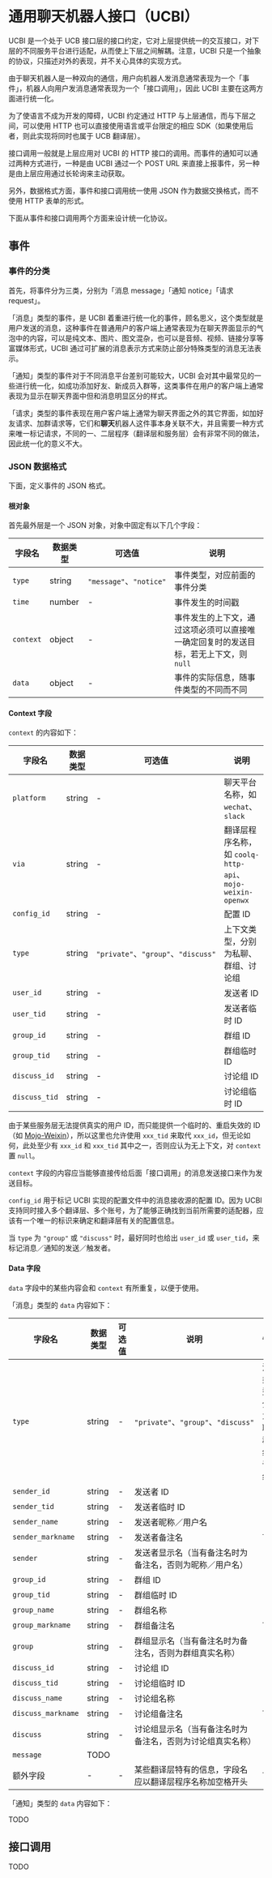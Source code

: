# 通用聊天机器人接口（UCBI）

UCBI 是一个处于 UCB 接口层的接口约定，它对上层提供统一的交互接口，对下层的不同服务平台进行适配，从而使上下层之间解耦。注意，UCBI 只是一个抽象的协议，只描述对外的表现，并不关心具体的实现方式。

由于聊天机器人是一种双向的通信，用户向机器人发消息通常表现为一个「事件」，机器人向用户发消息通常表现为一个「接口调用」，因此 UCBI 主要在这两方面进行统一化。

为了使语言不成为开发的障碍，UCBI 约定通过 HTTP 与上层通信，而与下层之间，可以使用 HTTP 也可以直接使用语言或平台限定的相应 SDK（如果使用后者，则此实现将同时也属于 UCB 翻译层）。

接口调用一般就是上层应用对 UCBI 的 HTTP 接口的调用。而事件的通知可以通过两种方式进行，一种是由 UCBI 通过一个 POST URL 来直接上报事件，另一种是由上层应用通过长轮询来主动获取。

另外，数据格式方面，事件和接口调用统一使用 JSON 作为数据交换格式，而不使用 HTTP 表单的形式。

下面从事件和接口调用两个方面来设计统一化协议。

## 事件

### 事件的分类

首先，将事件分为三类，分别为「消息 message」「通知 notice」「请求 request」。

「消息」类型的事件，是 UCBI 着重进行统一化的事件，顾名思义，这个类型就是用户发送的消息，这种事件在普通用户的客户端上通常表现为在聊天界面显示的气泡中的内容，可以是纯文本、图片、图文混杂，也可以是音频、视频、链接分享等富媒体形式，UCBI 通过可扩展的消息表示方式来防止部分特殊类型的消息无法表示。

「通知」类型的事件对于不同消息平台差别可能较大，UCBI 会对其中最常见的一些进行统一化，如成功添加好友、新成员入群等，这类事件在用户的客户端上通常表现为显示在聊天界面中但和消息明显区分的样式。

「请求」类型的事件表现在用户客户端上通常为聊天界面之外的其它界面，如加好友请求、加群请求等，它们和**聊天**机器人这件事本身关联不大，并且需要一种方式来唯一标记请求，不同的一、二层程序（翻译层和服务层）会有非常不同的做法，因此统一化的意义不大。

### JSON 数据格式

下面，定义事件的 JSON 格式。

#### 根对象

首先最外层是一个 JSON 对象，对象中固定有以下几个字段：

| 字段名 | 数据类型 | 可选值 | 说明 |
| ----- | ------- | ----- | --- |
| `type` | string | `"message"`、`"notice"` | 事件类型，对应前面的事件分类 |
| `time` | number | - | 事件发生的时间戳 |
| `context` | object | - | 事件发生的上下文，通过这项必须可以直接唯一确定回复时的发送目标，若无上下文，则 `null` |
| `data` | object | - | 事件的实际信息，随事件类型的不同而不同 |

#### Context 字段

`context` 的内容如下：

| 字段名 | 数据类型 | 可选值 | 说明 |
| ----- | ------- | ----- | --- |
| `platform` | string | - | 聊天平台名称，如 `wechat`、`slack` |
| `via` | string | - | 翻译层程序名称，如 `coolq-http-api`、`mojo-weixin-openwx` |
| `config_id` | string | - | 配置 ID |
| `type` | string | `"private"`、`"group"`、`"discuss"` | 上下文类型，分别为私聊、群组、讨论组 |
| `user_id` | string | - | 发送者 ID |
| `user_tid` | string | - | 发送者临时 ID |
| `group_id` | string | - | 群组 ID |
| `group_tid` | string | - | 群组临时 ID |
| `discuss_id` | string | - | 讨论组 ID |
| `discuss_tid` | string | - | 讨论组临时 ID |

由于某些服务层无法提供真实的用户 ID，而只能提供一个临时的、重启失效的 ID（如 [Mojo-Weixin](https://github.com/sjdy521/Mojo-Weixin)），所以这里也允许使用 `xxx_tid` 来取代 `xxx_id`，但无论如何，此处至少有 `xxx_id` 和 `xxx_tid` 其中之一，否则应认为无上下文，对 `context` 置 `null`。

`context` 字段的内容应当能够直接传给后面「接口调用」的消息发送接口来作为发送目标。

`config_id` 用于标记 UCBI 实现的配置文件中的消息接收源的配置 ID。因为 UCBI 支持同时接入多个翻译层、多个账号，为了能够正确找到当前所需要的适配器，应该有一个唯一的标识来确定和翻译层有关的配置信息。

当 `type` 为 `"group"` 或 `"discuss"` 时，最好同时也给出 `user_id` 或 `user_tid`，来标记消息／通知的发送／触发者。

#### Data 字段

`data` 字段中的某些内容会和 `context` 有所重复，以便于使用。

「消息」类型的 `data` 内容如下：

| 字段名 | 数据类型 | 可选值 | 说明 | 备注 |
| ----- | ------- | ----- | --- | --- |
| `type` | string | - | `"private"`、`"group"`、`"discuss"` | 消息类型，分别为私聊、群组、讨论组 |
| `sender_id` | string | - | 发送者 ID | - |
| `sender_tid` | string | - | 发送者临时 ID | - |
| `sender_name` | string | - | 发送者昵称／用户名 | - |
| `sender_markname` | string | - | 发送者备注名 | 可选 |
| `sender` | string | - | 发送者显示名（当有备注名时为备注名，否则为昵称／用户名） | - |
| `group_id` | string | - | 群组 ID |
| `group_tid` | string | - | 群组临时 ID |
| `group_name` | string | - | 群组名称 | - |
| `group_markname` | string | - | 群组备注名 | 可选 |
| `group` | string | - | 群组显示名（当有备注名时为备注名，否则为群组真实名称） | - |
| `discuss_id` | string | - | 讨论组 ID |
| `discuss_tid` | string | - | 讨论组临时 ID |
| `discuss_name` | string | - | 讨论组名称 | - |
| `discuss_markname` | string | - | 讨论组备注名 | 可选 |
| `discuss` | string | - | 讨论组显示名（当有备注名时为备注名，否则为讨论组真实名称） | - |
| `message` | TODO
| 额外字段 | - | - | 某些翻译层特有的信息，字段名应以翻译层程序名称加空格开头 | 可选

「通知」类型的 `data` 内容如下：

TODO

## 接口调用

TODO
